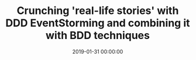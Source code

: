 ---
title: 'Crunching ''real-life stories'' with DDD EventStorming and combining it with BDD techniques'
description: >
 To really understand what our users will need, we want to have a first-hand experience from 'real-life stories' before we can model and create our software. While both the DDD and BDD techniques emphasis on ‘real-life stories’ by doing collaborative deliberate learning, they both focus on different goals. DDD focuses more on creating bounded contexts in which a single model is created, BDD focuses more on different scenarios and can create executable specifications as an outcome. By doing EventStorming and using techniques from BDD based on feature mapping, such as Example Mapping, we can create more insights. We can simultaneously create a model and executable specifications for our user needs. This way, we can write software and tests which matches the shared understanding of the user, creating a ubiquitous language. Value will be shipped at a faster pace.
 <br />
 <br />
 In this hands-on session, we start with a Process EventStorming. We will use Example Mapping to get more insights into our process. Eventually, I will show you how the outcome can drive our Software Modelling EventStorming and create Executable Specifications. This way we can create a ubiquitous domain language that we can use in our application and test code. You don't need a laptop for this session as the focus is on the discovery phase.
conference: 'DDD Europe'
type: 'hands-on'
location: 'Amsterdam, The Netherlands'
website: 'https://dddeurope.com/2019/'
date: 2019-01-31 00:00:00
featured_image: 'images/speaking/2019-01-31-dddeu-crunching-real-life-stories-with-ddd-eventstorming-and-combining-it-with-bdd-techniques.webp'
---
